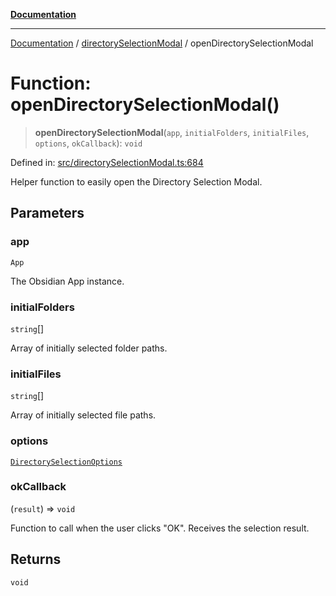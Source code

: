 [**Documentation**](../../README.md)

***

[Documentation](../../README.md) / [directorySelectionModal](../README.md) / openDirectorySelectionModal

# Function: openDirectorySelectionModal()

> **openDirectorySelectionModal**(`app`, `initialFolders`, `initialFiles`, `options`, `okCallback`): `void`

Defined in: [src/directorySelectionModal.ts:684](https://github.com/Christian-Me/folder-to-tags-plugin/blob/a733ed2c2245ed051659b6c3e9c71ef47c30835a/src/directorySelectionModal.ts#L684)

Helper function to easily open the Directory Selection Modal.

## Parameters

### app

`App`

The Obsidian App instance.

### initialFolders

`string`[]

Array of initially selected folder paths.

### initialFiles

`string`[]

Array of initially selected file paths.

### options

[`DirectorySelectionOptions`](../interfaces/DirectorySelectionOptions.md)

### okCallback

(`result`) => `void`

Function to call when the user clicks "OK". Receives the selection result.

## Returns

`void`
